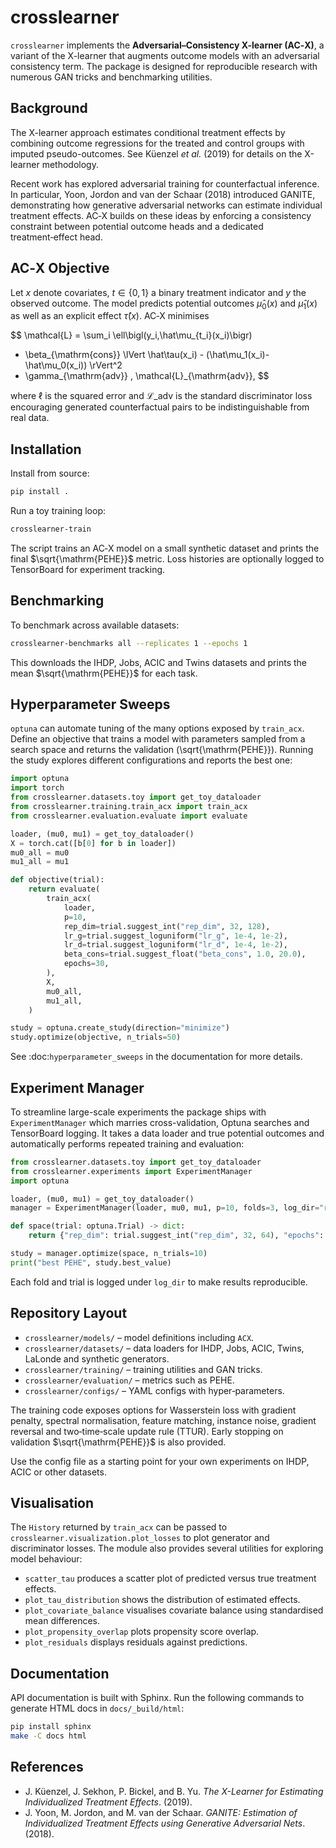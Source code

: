 # crosslearner

`crosslearner` implements the **Adversarial–Consistency X-learner (AC‑X)**, a variant of the X-learner that augments outcome models with an adversarial consistency term. The package is designed for reproducible research with numerous GAN tricks and benchmarking utilities.

## Background

The X-learner approach estimates conditional treatment effects by combining outcome regressions for the treated and control groups with imputed pseudo-outcomes. See Küenzel *et&nbsp;al.* (2019) for details on the X-learner methodology.

Recent work has explored adversarial training for counterfactual inference. In particular, Yoon, Jordon and van&nbsp;der Schaar (2018) introduced GANITE, demonstrating how generative adversarial networks can estimate individual treatment effects. AC‑X builds on these ideas by enforcing a consistency constraint between potential outcome heads and a dedicated treatment‑effect head.

## AC‑X Objective

Let $x$ denote covariates, $t \in \{0,1\}$ a binary treatment indicator and $y$ the observed outcome. The model predicts potential outcomes $\hat\mu_0(x)$ and $\hat\mu_1(x)$ as well as an explicit effect $\hat\tau(x)$. AC‑X minimises

$$
\mathcal{L} 
= \sum_i \ell\bigl(y_i,\hat\mu_{t_i}(x_i)\bigr)
  + \beta\_{\mathrm{cons}} \lVert \hat\tau(x_i) - (\hat\mu_1(x_i)-\hat\mu_0(x_i)) \rVert^2
  + \gamma\_{\mathrm{adv}} \, \mathcal{L}\_{\mathrm{adv}},
$$

where $\ell$ is the squared error and $\mathcal{L}\_{\mathrm{adv}}$ is the standard discriminator loss encouraging generated counterfactual pairs to be indistinguishable from real data.

## Installation

Install from source:

```bash
pip install .
```

Run a toy training loop:

```bash
crosslearner-train
```

The script trains an AC‑X model on a small synthetic dataset and prints the final $\sqrt{\mathrm{PEHE}}$ metric. Loss histories are optionally logged to TensorBoard for experiment tracking.

## Benchmarking

To benchmark across available datasets:

```bash
crosslearner-benchmarks all --replicates 1 --epochs 1
```

This downloads the IHDP, Jobs, ACIC and Twins datasets and prints the mean $\sqrt{\mathrm{PEHE}}$ for each task.

## Hyperparameter Sweeps

`optuna` can automate tuning of the many options exposed by
`train_acx`. Define an objective that trains a model with parameters
sampled from a search space and returns the validation
\(\sqrt{\mathrm{PEHE}}\). Running the study explores different
configurations and reports the best one:

```python
import optuna
import torch
from crosslearner.datasets.toy import get_toy_dataloader
from crosslearner.training.train_acx import train_acx
from crosslearner.evaluation.evaluate import evaluate

loader, (mu0, mu1) = get_toy_dataloader()
X = torch.cat([b[0] for b in loader])
mu0_all = mu0
mu1_all = mu1

def objective(trial):
    return evaluate(
        train_acx(
            loader,
            p=10,
            rep_dim=trial.suggest_int("rep_dim", 32, 128),
            lr_g=trial.suggest_loguniform("lr_g", 1e-4, 1e-2),
            lr_d=trial.suggest_loguniform("lr_d", 1e-4, 1e-2),
            beta_cons=trial.suggest_float("beta_cons", 1.0, 20.0),
            epochs=30,
        ),
        X,
        mu0_all,
        mu1_all,
    )

study = optuna.create_study(direction="minimize")
study.optimize(objective, n_trials=50)
```

See :doc:`hyperparameter_sweeps` in the documentation for more details.

## Experiment Manager

To streamline large-scale experiments the package ships with
``ExperimentManager`` which marries cross-validation, Optuna searches and
TensorBoard logging. It takes a data loader and true potential outcomes and
automatically performs repeated training and evaluation:

```python
from crosslearner.datasets.toy import get_toy_dataloader
from crosslearner.experiments import ExperimentManager
import optuna

loader, (mu0, mu1) = get_toy_dataloader()
manager = ExperimentManager(loader, mu0, mu1, p=10, folds=3, log_dir="runs")

def space(trial: optuna.Trial) -> dict:
    return {"rep_dim": trial.suggest_int("rep_dim", 32, 64), "epochs": 5}

study = manager.optimize(space, n_trials=10)
print("best PEHE", study.best_value)
```

Each fold and trial is logged under ``log_dir`` to make results reproducible.

## Repository Layout

- `crosslearner/models/` – model definitions including `ACX`.
- `crosslearner/datasets/` – data loaders for IHDP, Jobs, ACIC, Twins, LaLonde and synthetic generators.
- `crosslearner/training/` – training utilities and GAN tricks.
- `crosslearner/evaluation/` – metrics such as PEHE.
- `crosslearner/configs/` – YAML configs with hyper‑parameters.

The training code exposes options for Wasserstein loss with gradient penalty, spectral normalisation, feature matching, instance noise, gradient reversal and two‑time‑scale update rule (TTUR). Early stopping on validation $\sqrt{\mathrm{PEHE}}$ is also provided.

Use the config file as a starting point for your own experiments on IHDP, ACIC or other datasets.

## Visualisation

The `History` returned by `train_acx` can be passed to
`crosslearner.visualization.plot_losses` to plot generator and discriminator
losses.  The module also provides several utilities for exploring model
behaviour:

- `scatter_tau` produces a scatter plot of predicted versus true treatment
  effects.
- `plot_tau_distribution` shows the distribution of estimated effects.
- `plot_covariate_balance` visualises covariate balance using standardised mean
  differences.
- `plot_propensity_overlap` plots propensity score overlap.
- `plot_residuals` displays residuals against predictions.

## Documentation

API documentation is built with Sphinx. Run the following commands to generate
HTML docs in `docs/_build/html`:

```bash
pip install sphinx
make -C docs html
```

## References

- J. Küenzel, J. Sekhon, P. Bickel, and B. Yu. *The X-Learner for Estimating Individualized Treatment Effects*. (2019).
- J. Yoon, M. Jordon, and M. van der Schaar. *GANITE: Estimation of Individualized Treatment Effects using Generative Adversarial Nets*. (2018).
